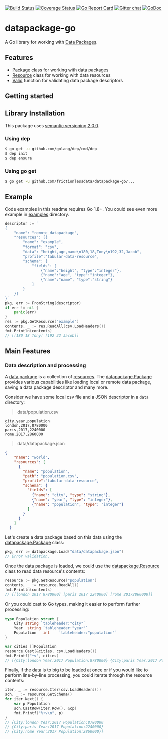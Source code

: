 [![Build Status](https://travis-ci.org/frictionlessdata/datapackage-go.svg?branch=master)](https://travis-ci.org/frictionlessdata/datapackage-go) [![Coverage Status](https://coveralls.io/repos/github/frictionlessdata/datapackage-go/badge.svg?branch=master)](https://coveralls.io/github/frictionlessdata/datapackage-go?branch=master) [![Go Report Card](https://goreportcard.com/badge/github.com/frictionlessdata/datapackage-go)](https://goreportcard.com/report/github.com/frictionlessdata/datapackage-go) [![Gitter chat](https://badges.gitter.im/gitterHQ/gitter.png)](https://gitter.im/frictionlessdata/chat) [![GoDoc](https://godoc.org/github.com/frictionlessdata/datapackage-go?status.svg)](https://godoc.org/github.com/frictionlessdata/datapackage-go/pkg)

# datapackage-go
A Go library for working with [Data Packages](http://specs.frictionlessdata.io/data-package/).

## Features

* [Package](https://godoc.org/github.com/frictionlessdata/datapackage-go/datapackage#Package) class for working with data packages
* [Resource](https://godoc.org/github.com/frictionlessdata/datapackage-go/datapackage#Resource) class for working with data resources
* [Valid](https://godoc.org/github.com/frictionlessdata/datapackage-go/validator#IsValid) function for validating data package descriptors

## Getting started

## Library Installation

This package uses [semantic versioning 2.0.0](http://semver.org/).

### Using dep

```sh
$ go get -u github.com/golang/dep/cmd/dep
$ dep init
$ dep ensure
```

### Using go get

```sh
$ go get -u github.com/frictionlessdata/datapackage-go/...
```

## Example

Code examples in this readme requires Go 1.8+. You could see even more example in [examples](https://github.com/frictionlessdata/datapackage-go/tree/master/examples) directory.

```go
descriptor := `
{
    "name": "remote_datapackage",
    "resources": [{
        "name": "example",
        "format": "csv",
        "data": "height,age,name\n180,18,Tony\n192,32,Jacob",
        "profile":"tabular-data-resource",
        "schema": {
            "fields": [
                {"name":"height", "type":"integer"},
                {"name":"age", "type":"integer"},
                {"name":"name", "type":"string"}
            ]
        }
    }]
}`
pkg, err := FromString(descriptor)
if err != nil {
    panic(err)
}
res := pkg.GetResource("example")
contents, _ := res.ReadAll(csv.LoadHeaders())
fmt.Println(contents)
// [[180 18 Tony] [192 32 Jacob]]
```

## Main Features

### Data description and processing

A [data package](http://frictionlessdata.io/specs/data-package/) is a collection of [resources](http://frictionlessdata.io/specs/data-resource/). The [datapackage.Package](https://godoc.org/github.com/frictionlessdata/datapackage-go/datapackage#Package) provides various capabilities like loading local or remote data package, saving a data package descriptor and many more.

Consider we have some local csv file and a JSON descriptor in a `data` directory:

> data/population.csv
```csv
city,year,population
london,2017,8780000
paris,2017,2240000
rome,2017,2860000
```

> data/datapackage.json
```json
{
    "name": "world",
    "resources": [
      {
        "name": "population",
        "path": "population.csv",
        "profile":"tabular-data-resource",
        "schema": {
          "fields": [
            {"name": "city", "type": "string"},
            {"name": "year", "type": "integer"},
            {"name": "population", "type": "integer"}
          ]
        }
      }
    ]
  }
```

Let's create a data package based on this data using the [datapackage.Package](https://godoc.org/github.com/frictionlessdata/datapackage-go/datapackage#Package) class:

```go
pkg, err := datapackage.Load("data/datapackage.json")
// Error validation.
```

Once the data package is loaded, we could use the [datapackage.Resource](https://godoc.org/github.com/frictionlessdata/datapackage-go/datapackage#Resource) class to read data resource's contents:

```go
resource := pkg.GetResource("population")
contents, _ := resource.ReadAll()
fmt.Println(contents)
// [[london 2017 8780000] [paris 2017 2240000] [rome 20172860000]]
```

Or you could cast to Go types, making it easier to perform further processing:

```go
type Population struct {
    City string `tableheader:"city"`
    Year  string `tableheader:"year"`
    Population   int    `tableheader:"population"`
}

var cities []Population
resource.Cast(&cities, csv.LoadHeaders())
fmt.Printf("+v", cities)
// [{City:london Year:2017 Population:8780000} {City:paris Year:2017 Population:2240000} {City:rome Year:2017 Population:2860000}]
```

Finally, if the data is to big to be loaded at once or if you would like to perform line-by-line processing, you could iterate through the resource contents:

```go
iter, _ := resource.Iter(csv.LoadHeaders())
sch, _ := resource.GetSchema()
for iter.Next() {
    var p Population
    sch.CastRow(iter.Row(), &cp)
    fmt.Printf("%+v\n", p)
}
// {City:london Year:2017 Population:8780000
// {City:paris Year:2017 Population:2240000}
// {City:rome Year:2017 Population:2860000}]
```